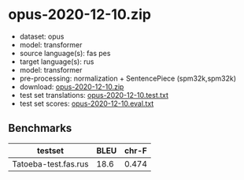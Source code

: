 # opus-2020-12-10.zip

* dataset: opus
* model: transformer
* source language(s): fas pes
* target language(s): rus
* model: transformer
* pre-processing: normalization + SentencePiece (spm32k,spm32k)
* download: [opus-2020-12-10.zip](https://object.pouta.csc.fi/Tatoeba-MT-models/fas-rus/opus-2020-12-10.zip)
* test set translations: [opus-2020-12-10.test.txt](https://object.pouta.csc.fi/Tatoeba-MT-models/fas-rus/opus-2020-12-10.test.txt)
* test set scores: [opus-2020-12-10.eval.txt](https://object.pouta.csc.fi/Tatoeba-MT-models/fas-rus/opus-2020-12-10.eval.txt)

## Benchmarks

| testset               | BLEU  | chr-F |
|-----------------------|-------|-------|
| Tatoeba-test.fas.rus 	| 18.6 	| 0.474 |

